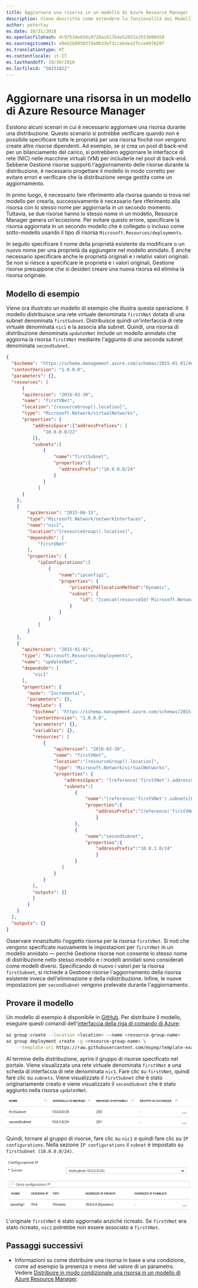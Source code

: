 ```yaml
---
title: Aggiornare una risorsa in un modello di Azure Resource Manager
description: Viene descritto come estendere la funzionalità dei Modelli di Azure Resource Manager per aggiornare una risorsa
author: petertay
ms.date: 10/31/2018
ms.openlocfilehash: dc97534e658c9728ac617b4e52031e2553600458
ms.sourcegitcommit: e9eb2b895037da0633ef3ccebdea2fcce047620f
ms.translationtype: HT
ms.contentlocale: it-IT
ms.lasthandoff: 10/30/2018
ms.locfileid: "50251822"
---
```

# <a name="update-a-resource-in-an-azure-resource-manager-template"></a>Aggiornare una risorsa in un modello di Azure Resource Manager

Esistono alcuni scenari in cui è necessario aggiornare una risorsa durante una distribuzione. Questo scenario si potrebbe verificare quando non è possibile specificare tutte le proprietà per una risorsa finché non vengono create altre risorse dipendenti. Ad esempio, se si crea un pool di back-end per un bilanciamento del carico, si potrebbero aggiornare le interfacce di rete (NIC) nelle macchine virtuali (VM) per includerle nel pool di back-end. Sebbene Gestione risorse supporti l'aggiornamento delle risorse durante la distribuzione, è necessario progettare il modello in modo corretto per evitare errori e verificare che la distribuzione venga gestita come un aggiornamento.

In primo luogo, è necessario fare riferimento alla risorsa quando si trova nel modello per crearla, successivamente è necessario fare riferimento alla risorsa con lo stesso nome per aggiornarla in un secondo momento. Tuttavia, se due risorse hanno lo stesso nome in un modello, Resource Manager genera un'eccezione. Per evitare questo errore, specificare la risorsa aggiornata in un secondo modello che è collegato o incluso come sotto-modello usando il tipo di risorsa `Microsoft.Resources/deployments`.

In seguito specificare il nome della proprietà esistente da modificare o un nuovo nome per una proprietà da aggiungere nel modello annidato. È anche necessario specificare anche le proprietà originali e i relativi valori originali. Se non si riesce a specificare le proprietà e i valori originali, Gestione risorse presuppone che si desideri creare una nuova risorsa ed elimina la risorsa originale.

## <a name="example-template"></a>Modello di esempio

Viene ora illustrato un modello di esempio che illustra questa operazione. Il modello distribuisce una rete virtuale denominata `firstVNet` dotata di una subnet denominata `firstSubnet`. Distribuisce quindi un'interfaccia di rete virtuale denominata `nic1` e la associa alla subnet. Quindi, una risorsa di distribuzione denominata `updateVNet` include un modello annidato che aggiorna la risorsa `firstVNet` mediante l'aggiunta di una seconda subnet denominata `secondSubnet`. 

```json
{
  "$schema": "https://schema.management.azure.com/schemas/2015-01-01/deploymentTemplate.json#",
  "contentVersion": "1.0.0.0",
  "parameters": {},
  "resources": [
      {
      "apiVersion": "2016-03-30",
      "name": "firstVNet",
      "location":"[resourceGroup().location]",
      "type": "Microsoft.Network/virtualNetworks",
      "properties": {
          "addressSpace":{"addressPrefixes": [
              "10.0.0.0/22"
          ]},
          "subnets":[              
              {
                  "name":"firstSubnet",
                  "properties":{
                    "addressPrefix":"10.0.0.0/24"
                  }
              }
            ]
      }
    },
    {
        "apiVersion": "2015-06-15",
        "type":"Microsoft.Network/networkInterfaces",
        "name":"nic1",
        "location":"[resourceGroup().location]",
        "dependsOn": [
            "firstVNet"
        ],
        "properties": {
            "ipConfigurations":[
                {
                    "name":"ipconfig1",
                    "properties": {
                        "privateIPAllocationMethod":"Dynamic",
                        "subnet": {
                            "id": "[concat(resourceId('Microsoft.Network/virtualNetworks','firstVNet'),'/subnets/firstSubnet')]"
                        }
                    }
                }
            ]
        }
    },
    {
      "apiVersion": "2015-01-01",
      "type": "Microsoft.Resources/deployments",
      "name": "updateVNet",
      "dependsOn": [
          "nic1"
      ],
      "properties": {
        "mode": "Incremental",
        "parameters": {},
        "template": {
          "$schema": "https://schema.management.azure.com/schemas/2015-01-01/deploymentTemplate.json#",
          "contentVersion": "1.0.0.0",
          "parameters": {},
          "variables": {},
          "resources": [
              {
                  "apiVersion": "2016-03-30",
                  "name": "firstVNet",
                  "location":"[resourceGroup().location]",
                  "type": "Microsoft.Network/virtualNetworks",
                  "properties": {
                      "addressSpace": "[reference('firstVNet').addressSpace]",
                      "subnets":[
                          {
                              "name":"[reference('firstVNet').subnets[0].name]",
                              "properties":{
                                  "addressPrefix":"[reference('firstVNet').subnets[0].properties.addressPrefix]"
                                  }
                          },
                          {
                              "name":"secondSubnet",
                              "properties":{
                                  "addressPrefix":"10.0.1.0/24"
                                  }
                          }
                     ]
                  }
              }
          ],
          "outputs": {}
          }
        }
    }
  ],
  "outputs": {}
}
```

Osservare innanzitutto l'oggetto risorsa per la risorsa `firstVNet`. Si noti che vengono specificate nuovamente le impostazioni per `firstVNet` in un modello annidato &mdash; perché Gestione risorse non consente lo stesso nome di distribuzione nello stesso modello e i modelli annidati sono considerati come modelli diversi. Specificando di nuovo i valori per la risorsa `firstSubnet`, si richiede a Gestione risorse l'aggiornamento della risorsa esistente invece dell'eliminazione e della ridistribuzione. Infine, le nuove impostazioni per `secondSubnet` vengono prelevate durante l'aggiornamento.

## <a name="try-the-template"></a>Provare il modello

Un modello di esempio è disponibile in [GitHub][github]. Per distribuire il modello, eseguire questi comandi dell'[interfaccia della riga di comando di Azure][cli]:

```bash
az group create --location <location> --name <resource-group-name>
az group deployment create -g <resource-group-name> \
    --template-uri https://raw.githubusercontent.com/mspnp/template-examples/master/example1-update/deploy.json
```

Al termine della distribuzione, aprire il gruppo di risorse specificato nel portale. Viene visualizzata una rete virtuale denominata `firstVNet` e una scheda di interfaccia di rete denominata `nic1`. Fare clic su `firstVNet`, quindi fare clic su `subnets`. Viene visualizzato il `firstSubnet` che è stato originariamente creato e viene visualizzato il `secondSubnet` che è stato aggiunto nella risorsa `updateVNet`. 

![Subnet originale e subnet aggiornata](../_images/firstVNet-subnets.png)

Quindi, tornare al gruppo di risorse, fare clic su `nic1` e quindi fare clic su `IP configurations`. Nella sezione `IP configurations` il `subnet` è impostato su `firstSubnet (10.0.0.0/24)`. 

![impostazioni di configurazioni IP NIC1](../_images/nic1-ipconfigurations.png)

L'originale `firstVNet` è stato aggiornato anziché ricreato. Se `firstVNet` era stato ricreato, `nic1` potrebbe non essere associato a `firstVNet`.

## <a name="next-steps"></a>Passaggi successivi

* Informazioni su come distribuire una risorsa in base a una condizione, come ad esempio la presenza o meno del valore di un parametro. Vedere [Distribuire in modo condizionale una risorsa in un modello di Azure Resource Manager](./conditional-deploy.md).

[cli]: /cli/azure/?view=azure-cli-latest
[github]: https://github.com/mspnp/template-examples
